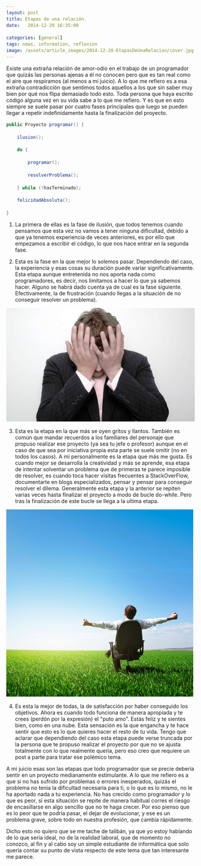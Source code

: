 ```yaml
---
layout: post
title: Etapas de una relación.
date:   2014-12-20 16:35:00

categories: [general]
tags: news, information, reflexion
image: /assets/article_images/2014-12-20-EtapasDeUnaRelacion/cover.jpg
---
```


Existe una extraña relación de amor-odio en el trabajo de un programador que quizás las personas ajenas a él no conocen pero que es tan real como el aire que respiramos (al menos a mi juicio). A lo que me refiero es a esa extraña contradicción que sentimos todos aquellos a los que sin saber muy bien por qué nos flipa demasiado todo esto. Toda persona que haya escrito código alguna vez en su vida sabe a lo que me refiero. Y es que en esto siempre se suele pasar por cuatro fases principales que luego se pueden llegar a repetir indefinidamente hasta la finalización del proyecto.


```java
public Proyecto programar() {

	ilusion();

	do {

		programar();

		resolverProblema();

	} while (!hasTerminado);

	felicidadAbsoluta();

}

```

1. La primera de ellas es la fase de ilusión, que todos tenemos cuando pensamos que esta vez no vamos a tener ninguna dificultad, debido a que ya tenemos experiencia de veces anteriores, es por ello que empezamos a escribir el código, lo que nos hace entrar en la segunda fase.


2. Esta es la fase en la que mejor lo solemos pasar. Dependiendo del caso, la experiencia y esas cosas su duración puede variar significativamente. Esta etapa aunque entretenida no nos aporta nada como programadores, es decir, nos limitamos a hacer lo que ya sabemos hacer. Alguno se habrá dado cuenta ya de cual es la fase siguiente. Efectivamente, la de frustración (cuando llegas a la situación de no conseguir resolver un problema).


![alt text][frustraccion]

3. Esta es la etapa en la que más se oyen gritos y llantos. También es común que mandar recuerdos a los familiares del personaje que propuso realizar ese proyecto (ya sea tu jefe o profesor) aunque en el caso de que sea por iniciativa propia esta parte se suele omitir (no en todos los casos). A mi personalmente es la etapa que más me gusta. Es cuando mejor se desarrolla la creatividad y más se aprende, esa etapa de intentar solventar un problema que de primeras te parece imposible de resolver, es cuando toca hacer visitas frecuentes a StackOverFlow, documentarte en blogs especializados, pensar y pensar para conseguir resolver el dilema. Generalmente esta etapa y la anterior se repiten varias veces hasta finalizar el proyecto a modo de bucle do-while. Pero tras la finalización de este bucle se llega a la ultima etapa.


![alt text][satisfaccion]

4. Es esta la mejor de todas, la de satisfacción por haber conseguido los objetivos. Ahora es cuando todo funciona de manera apropiada y te crees (perdón por la expresión) el "puto amo". Estás feliz y te sientes bien, como en una nube. Esta sensación es la que engancha y te hace sentir que esto es lo que quieres hacer el resto de tu vida. Tengo que aclarar que dependiendo del caso esta etapa puede verse truncada por la persona que te propuso realizar el proyecto por que no se ajusta totalmente con lo que realmente quería, pero eso creo que requiere un post a parte para tratar ese polémico tema.


A mi juicio esas son las etapas que todo programador que se precie debería sentir en un proyecto medianamente estimulante. A lo que me refiero es a que si no has sufrido por problemas o errores inesperados, quizás el problema no tenia la dificultad necesaria para ti, o lo que es lo mismo, no le ha aportado nada a tu experiencia. No has crecido como programador y lo que es peor, si esta situación se repite de manera habitual corres el riesgo de encasillarse en algo sencillo que no te haga crecer. Por eso pienso que es lo peor que te podría pasar, el dejar de evolucionar, y ese es un problema grave, sobre todo en nuestra profesión, que cambia rápidamente.


Dicho esto no quiero que se me tache de talibán, ya que yo estoy hablando de lo que sería ideal, no de la realidad laboral, que de momento no conozco, al fin y al cabo soy un simple estudiante de informática que solo quería contar su punto de vista respecto de este tema que tan interesante me parece.

[frustraccion]: /assets/article_images/2014-12-20-EtapasDeUnaRelacion/frustraccion.jpg "Frustracción"
[satisfaccion]: /assets/article_images/2014-12-20-EtapasDeUnaRelacion/satisfaccion.jpg "Satisfaccion"


